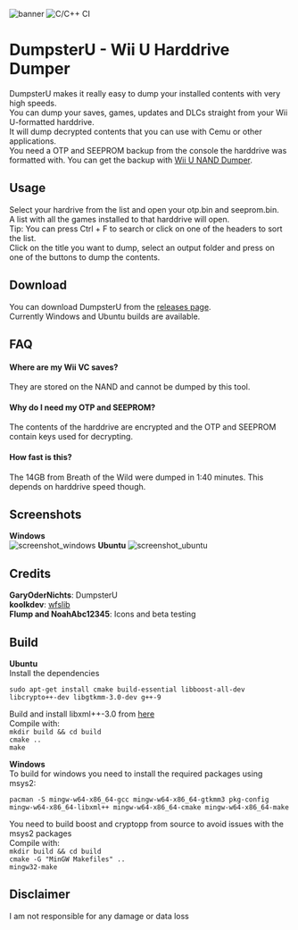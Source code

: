 
![banner](https://i.imgur.com/x5hcGzV.png)
![C/C++ CI](https://github.com/GaryOderNichts/DumpsterU/workflows/C/C++%20CI/badge.svg)
# DumpsterU - Wii U Harddrive Dumper  
DumpsterU makes it really easy to dump your installed contents with very high speeds.  
You can dump your saves, games, updates and DLCs straight from your Wii U-formatted harddrive.  
It will dump decrypted contents that you can use with Cemu or other applications.  
You need a OTP and SEEPROM backup from the console the harddrive was formatted with. You can get the backup with [Wii U NAND Dumper](https://github.com/koolkdev/wiiu-nanddumper).  

## Usage  
Select your hardrive from the list and open your otp.bin and seeprom.bin.  
A list with all the games installed to that harddrive will open.  
Tip: You can press Ctrl + F to search or click on one of the headers to sort the list.  
Click on the title you want to dump, select an output folder and press on one of the buttons to dump the contents.

## Download
You can download DumpsterU from the [releases page](https://github.com/GaryOderNichts/DumpsterU/releases).  
Currently Windows and Ubuntu builds are available.

## FAQ
#### Where are my Wii VC saves?  
They are stored on the NAND and cannot be dumped by this tool.  
#### Why do I need my OTP and SEEPROM?
The contents of the harddrive are encrypted and the OTP and SEEPROM contain keys used for decrypting.
#### How fast is this?
The 14GB from Breath of the Wild were dumped in 1:40 minutes. This depends on harddrive speed though.

## Screenshots
<b>Windows</b>  
![screenshot_windows](https://i.imgur.com/Dbz085J.png "Screenshot on Windows")
<b>Ubuntu</b>
![screenshot_ubuntu](https://i.imgur.com/HLENggc.png "Screenshot on Ubuntu")

## Credits
<b>GaryOderNichts</b>: DumpsterU  
<b>koolkdev</b>: [wfslib](https://github.com/koolkdev/wfslib)  
<b>Flump and NoahAbc12345</b>: Icons and beta testing

## Build
<b>Ubuntu</b>  
Install the dependencies  
```
sudo apt-get install cmake build-essential libboost-all-dev libcrypto++-dev libgtkmm-3.0-dev g++-9
```
Build and install libxml++-3.0 from [here](http://ftp.gnome.org/pub/GNOME/sources/libxml++/3.0)  
Compile with:  
`mkdir build && cd build`  
`cmake ..`  
`make`

<b>Windows</b>  
To build for windows you need to install the required packages using msys2:  
```
pacman -S mingw-w64-x86_64-gcc mingw-w64-x86_64-gtkmm3 pkg-config mingw-w64-x86_64-libxml++ mingw-w64-x86_64-cmake mingw-w64-x86_64-make
```  
You need to build boost and cryptopp from source to avoid issues with the msys2 packages  
Compile with:  
`mkdir build && cd build`  
`cmake -G "MinGW Makefiles" ..`  
`mingw32-make`

## Disclaimer
I am not responsible for any damage or data loss